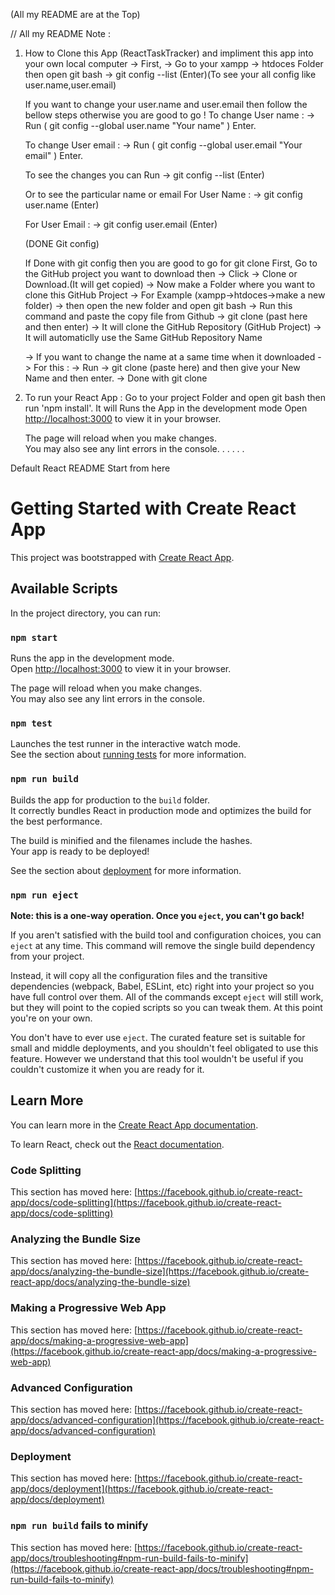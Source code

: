 (All my README are at the Top)

// All my README Note :

1. How to Clone this App (ReactTaskTracker) and impliment this app into your own local computer
   -> First,
   -> Go to your xampp
   -> htdoces Folder then open git bash
   -> git config --list (Enter)(To see your all config like user.name,user.email)

   If you want to change your user.name and user.email then follow the bellow steps otherwise you are good to go !
   To change User name :
   -> Run ( git config --global user.name "Your name" ) Enter.

   To change User email :
   -> Run ( git config --global user.email "Your email" ) Enter.

   To see the changes you can Run
   -> git config --list (Enter)

   Or to see the particular name or email
   For User Name :
   -> git config user.name (Enter)

   For User Email :
   -> git config user.email (Enter)

   (DONE Git config)

   If Done with git config then you are good to go for git clone
   First,
   Go to the GitHub project you want to download then
   -> Click
   -> Clone or Download.(It will get copied)
   -> Now make a Folder where you want to clone this GitHub Project
   -> For Example (xampp->htdoces->make a new folder)
   -> then open the new folder and open git bash
   -> Run this command and paste the copy file from Github
   -> git clone (past here and then enter)
   -> It will clone the GitHub Repository (GitHub Project)
   -> It will automaticlly use the Same GitHub Repository Name

   -> If you want to change the name at a same time when it downloaded
   -> For this :
   -> Run
   -> git clone (paste here) and then give your New Name and then enter.
   -> Done with git clone

2. To run your React App :
   Go to your project Folder and open git bash then run 'npm install'.
   It will Runs the App in the development mode
   Open [http://localhost:3000](http://localhost:3000) to view it in your browser.

   The page will reload when you make changes.\
   You may also see any lint errors in the console.
   .
   .
   .
   .
   .

Default React README Start from here

# Getting Started with Create React App

This project was bootstrapped with [Create React App](https://github.com/facebook/create-react-app).

## Available Scripts

In the project directory, you can run:

### `npm start`

Runs the app in the development mode.\
Open [http://localhost:3000](http://localhost:3000) to view it in your browser.

The page will reload when you make changes.\
You may also see any lint errors in the console.

### `npm test`

Launches the test runner in the interactive watch mode.\
See the section about [running tests](https://facebook.github.io/create-react-app/docs/running-tests) for more information.

### `npm run build`

Builds the app for production to the `build` folder.\
It correctly bundles React in production mode and optimizes the build for the best performance.

The build is minified and the filenames include the hashes.\
Your app is ready to be deployed!

See the section about [deployment](https://facebook.github.io/create-react-app/docs/deployment) for more information.

### `npm run eject`

**Note: this is a one-way operation. Once you `eject`, you can't go back!**

If you aren't satisfied with the build tool and configuration choices, you can `eject` at any time. This command will remove the single build dependency from your project.

Instead, it will copy all the configuration files and the transitive dependencies (webpack, Babel, ESLint, etc) right into your project so you have full control over them. All of the commands except `eject` will still work, but they will point to the copied scripts so you can tweak them. At this point you're on your own.

You don't have to ever use `eject`. The curated feature set is suitable for small and middle deployments, and you shouldn't feel obligated to use this feature. However we understand that this tool wouldn't be useful if you couldn't customize it when you are ready for it.

## Learn More

You can learn more in the [Create React App documentation](https://facebook.github.io/create-react-app/docs/getting-started).

To learn React, check out the [React documentation](https://reactjs.org/).

### Code Splitting

This section has moved here: [https://facebook.github.io/create-react-app/docs/code-splitting](https://facebook.github.io/create-react-app/docs/code-splitting)

### Analyzing the Bundle Size

This section has moved here: [https://facebook.github.io/create-react-app/docs/analyzing-the-bundle-size](https://facebook.github.io/create-react-app/docs/analyzing-the-bundle-size)

### Making a Progressive Web App

This section has moved here: [https://facebook.github.io/create-react-app/docs/making-a-progressive-web-app](https://facebook.github.io/create-react-app/docs/making-a-progressive-web-app)

### Advanced Configuration

This section has moved here: [https://facebook.github.io/create-react-app/docs/advanced-configuration](https://facebook.github.io/create-react-app/docs/advanced-configuration)

### Deployment

This section has moved here: [https://facebook.github.io/create-react-app/docs/deployment](https://facebook.github.io/create-react-app/docs/deployment)

### `npm run build` fails to minify

This section has moved here: [https://facebook.github.io/create-react-app/docs/troubleshooting#npm-run-build-fails-to-minify](https://facebook.github.io/create-react-app/docs/troubleshooting#npm-run-build-fails-to-minify)
